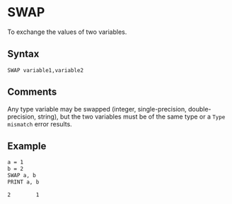 # SWAP

To exchange the values of two variables.

## Syntax

`SWAP variable1,variable2`

## Comments

Any type variable may be swapped (integer, single-precision, double-precision, string), but the two variables must be of the same type or a `Type mismatch` error results.

## Example

```vb
a = 1
b = 2
SWAP a, b
PRINT a, b
```

```txt
2        1
```
